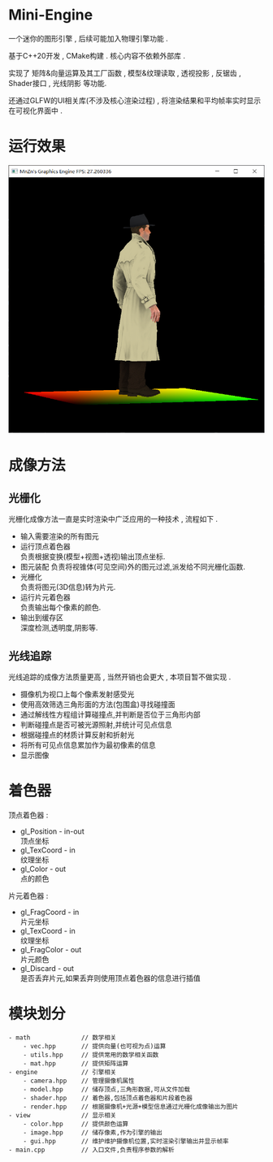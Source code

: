 ﻿# Mini-Engine

一个迷你的图形引擎 , 后续可能加入物理引擎功能 .

基于C++20开发 , CMake构建 . 核心内容不依赖外部库 .

实现了 矩阵&向量运算及其工厂函数 , 模型&纹理读取 , 透视投影 , 反锯齿 , Shader接口 , 光线阴影 等功能.

还通过GLFW的UI相关库(不涉及核心渲染过程) , 将渲染结果和平均帧率实时显示在可视化界面中 .

# 运行效果

![](res/markdown/demo2.png)

# 成像方法

## 光栅化

光栅化成像方法一直是实时渲染中广泛应用的一种技术 , 流程如下 .

- 输入需要渲染的所有图元
- 运行顶点着色器  
  负责根据变换(模型+视图+透视)输出顶点坐标.
- 图元装配
  负责将视锥体(可见空间)外的图元过滤,派发给不同光栅化函数.
- 光栅化  
  负责将图元(3D信息)转为片元.
- 运行片元着色器  
  负责输出每个像素的颜色.
- 输出到缓存区  
  深度检测,透明度,阴影等.

## 光线追踪

光线追踪的成像方法质量更高 , 当然开销也会更大 , 本项目暂不做实现 .

- 摄像机为视口上每个像素发射感受光
- 使用高效筛选三角形面的方法(包围盒)寻找碰撞面
- 通过解线性方程组计算碰撞点,并判断是否位于三角形内部
- 判断碰撞点是否可被光源照射,并统计可见点信息
- 根据碰撞点的材质计算反射和折射光
- 将所有可见点信息累加作为最初像素的信息
- 显示图像

# 着色器

顶点着色器 :

- gl_Position - in-out  
  顶点坐标
- gl_TexCoord - in  
  纹理坐标
- gl_Color - out  
  点的颜色

片元着色器 :

- gl_FragCoord - in  
  片元坐标
- gl_TexCoord - in  
  纹理坐标
- gl_FragColor - out  
  片元颜色
- gl_Discard - out  
  是否丢弃片元,如果丢弃则使用顶点着色器的信息进行插值

# 模块划分

```
- math              // 数学相关
    - vec.hpp       // 提供向量(也可视为点)运算
    - utils.hpp     // 提供常用的数学相关函数
    - mat.hpp       // 提供矩阵运算
- engine            // 引擎相关
    - camera.hpp    // 管理摄像机属性
    - model.hpp     // 储存顶点,三角形数据,可从文件加载
    - shader.hpp    // 着色器,包括顶点着色器和片段着色器
    - render.hpp    // 根据摄像机+光源+模型信息通过光栅化成像输出为图片
- view              // 显示相关
    - color.hpp     // 提供颜色运算
    - image.hpp     // 储存像素,作为引擎的输出
    - gui.hpp       // 维护维护摄像机位置,实时渲染引擎输出并显示帧率
- main.cpp          // 入口文件,负责程序参数的解析
```

